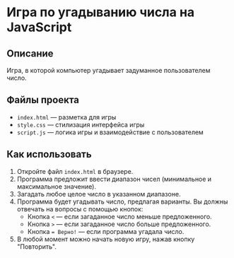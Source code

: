 # Игра по угадыванию числа на JavaScript

## Описание
Игра, в которой компьютер угадывает задуманное пользователем число.

## Файлы проекта
- `index.html` — разметка для игры
- `style.css` — стилизация интерфейса игры
- `script.js` — логика игры и взаимодействие с пользователем

## Как использовать
1. Откройте файл `index.html` в браузере.
2. Программа предложит ввести диапазон чисел (минимальное и максимальное значение).
3. Загадать любое целое число в указанном диапазоне.
4. Программа будет угадывать число, предлагая варианты. Вы должны отвечать на вопросы с помощью кнопок:
   - Кнопка `<` — если загаданное число меньше предложенного.
   - Кнопка `>` — если загаданное число больше предложенного.
   - Кнопка `= Верно!` — если программа угадала число.
5. В любой момент можно начать новую игру, нажав кнопку "Повторить".